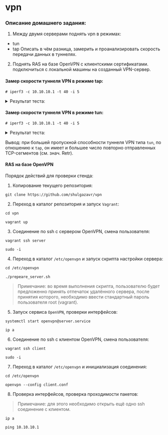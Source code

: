 # vpn

### Описание домашнего задания:
1. Между двумя серверами поднять vpn в режимах:
- tun
- tap
Описать в чём разница, замерить и проанализировать скорость передачи данных в туннелях.
2. Поднять RAS на базе OpenVPN с клиентскими сертификатами. подключиться с локальной машины на созданный VPN-сервер.

#### Замер скорости туннеля VPN в режиме tap:

```
# iperf3 -c 10.10.10.1 -t 40 -i 5
```
<details>
  <summary>Результат теста:</summary>
  
```
Connecting to host 10.10.10.1, port 5201
[  4] local 10.10.10.2 port 54514 connected to 10.10.10.1 port 5201
[ ID] Interval           Transfer     Bandwidth       Retr  Cwnd
[  4]   0.00-5.00   sec   164 MBytes   276 Mbits/sec   88    606 KBytes       
[  4]   5.00-10.01  sec   162 MBytes   271 Mbits/sec   14    384 KBytes       
[  4]  10.01-15.00  sec   169 MBytes   283 Mbits/sec    0    622 KBytes       
[  4]  15.00-20.00  sec   156 MBytes   261 Mbits/sec  127    328 KBytes       
[  4]  20.00-25.00  sec   162 MBytes   272 Mbits/sec  121    264 KBytes       
[  4]  25.00-30.01  sec   166 MBytes   278 Mbits/sec    7    381 KBytes       
[  4]  30.01-35.00  sec   161 MBytes   270 Mbits/sec  126    410 KBytes       
[  4]  35.00-40.00  sec   162 MBytes   272 Mbits/sec    4    555 KBytes       
- - - - - - - - - - - - - - - - - - - - - - - - -
[ ID] Interval           Transfer     Bandwidth       Retr
[  4]   0.00-40.00  sec  1.27 GBytes   273 Mbits/sec  487             sender
[  4]   0.00-40.00  sec  1.27 GBytes   272 Mbits/sec                  receiver

iperf Done.
```
</details>

#### Замер скорости туннеля VPN в режиме tun:

```
# iperf3 -c 10.10.10.1 -t 40 -i 5
```
<details>
  <summary>Результат теста:</summary>
  
```
Connecting to host 10.10.10.1, port 5201
[  4] local 10.10.10.2 port 54518 connected to 10.10.10.1 port 5201
[ ID] Interval           Transfer     Bandwidth       Retr  Cwnd
[  4]   0.00-5.01   sec   168 MBytes   282 Mbits/sec   81    439 KBytes       
[  4]   5.01-10.00  sec   167 MBytes   281 Mbits/sec   76    221 KBytes       
[  4]  10.00-15.00  sec   169 MBytes   283 Mbits/sec   31    381 KBytes       
[  4]  15.00-20.00  sec   173 MBytes   290 Mbits/sec    0    628 KBytes       
[  4]  20.00-25.00  sec   167 MBytes   281 Mbits/sec  137    503 KBytes       
[  4]  25.00-30.00  sec   170 MBytes   285 Mbits/sec   34    530 KBytes       
[  4]  30.00-35.00  sec   164 MBytes   275 Mbits/sec  185    311 KBytes       
[  4]  35.00-40.00  sec   171 MBytes   286 Mbits/sec   14    449 KBytes       
- - - - - - - - - - - - - - - - - - - - - - - - -
[ ID] Interval           Transfer     Bandwidth       Retr
[  4]   0.00-40.00  sec  1.32 GBytes   283 Mbits/sec  558             sender
[  4]   0.00-40.00  sec  1.32 GBytes   283 Mbits/sec                  receiver

iperf Done.

```
</details>

Вывод: при большей пропускной способности туннеля VPN типа `tun`, по отношению к `tap`, он имеет и большее число повторно отправленных TCP-сегментов (см. знач. Retr).

#### RAS на базе OpenVPN 

Порядок действий для проверки стенда:
1. Копирование текущего репозитория:
```
git clone https://github.com/shulgazavr/vpn
```
2. Переход в каталог репозитория и запуск `Vagrant`:
```
cd vpn
```
```
vagrant up
```
3. Соединение по ssh с сервером OpenVPN, смена пользователя:
```
vagrant ssh server
```
```
sudo -i
```
4. Переход в каталог `/etc/openvpn` и запуск скрипта настройки сервера:
```
cd /etc/openvpn
```
```
./prepeare_server.sh
```
> Примечание: во время выполнения скрипта, пользователю будет предложенно принять отпечаток удалённого сервера, после принятия которого, необходимо ввести стандартный пароль пользователя root (vagrant).

5. Запуск сервиса `OpenVPN`, проверки интерфейсов:
```
systemctl start openvpn@server.service
```
```
ip a
```
6. Соединение по ssh с клиентом OpenVPN, смена пользователя:
```
vagrant ssh client
```
```
sudo -i
```
7. Переход в каталог `/etc/openvpn` и инициализация соединения:
```
cd /etc/openvpn
```
```
openvpn --config client.conf
```
8. Проверка интерфейсов, проверка проходимости пакетов:
> Примечание: для этого необходимо открыть ещё одно ssh соединение с клиентом.
```
ip a
```
```
ping 10.10.10.1
```
